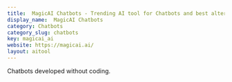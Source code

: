 ```yaml
---
title:  MagicAI Chatbots - Trending AI tool for Chatbots and best alternatives
display_name:  MagicAI Chatbots
category: Chatbots
category_slug: chatbots
key: magicai_ai
website: https://magicai.ai/
layout: aitool
---
```


Chatbots developed without coding.
